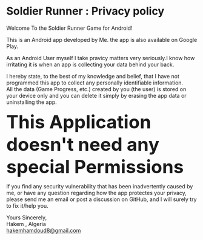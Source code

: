 # Soldier Runner : Privacy policy

Welcome To the Soldier Runner Game for Android!  

This is an Android app developed by Me. the app is also available on Google Play.    

As an Android User myself I take pravicy matters very seriously.I know how irritating it is when an app is collecting your data behind your back.  
  
I hereby state, to the best of my knowledge and belief, that I have not programmed this app to collect any personally identifiable information.  
All the data (Game Progress, etc.) created by you (the user) is stored on your device only and you can delete it simply by erasing the app data or uninstalling the app.  
  
<font size = "8">**This Application doesn't need any special Permissions**</font>  
  
If you find any security vulnerability that has been inadvertently caused by me, or have any question regarding how the app protectes your privacy, please send me an email or post a discussion on GitHub, and I will surely try to fix it/help you.    

Yours Sincerely,  
Hakem , Algeria  
hakemhamdoud8@gmail.com
